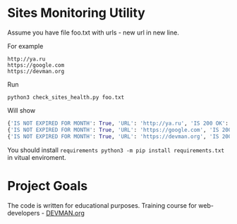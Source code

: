 # Sites Monitoring Utility

Assume you have file foo.txt with urls - new url in new line.

For example
```
http://ya.ru
https://google.com
https://devman.org
```
Run 
```
python3 check_sites_health.py foo.txt 
```
Will show
```python
{'IS NOT EXPIRED FOR MONTH': True, 'URL': 'http://ya.ru', 'IS 200 OK': True}
{'IS NOT EXPIRED FOR MONTH': True, 'URL': 'https://google.com', 'IS 200 OK': True}
{'IS NOT EXPIRED FOR MONTH': True, 'URL': 'https://devman.org', 'IS 200 OK': True}
```

You should install 
```requirements python3 -m pip install requirements.txt```
in vitual enviroment.

# Project Goals

The code is written for educational purposes. Training course for web-developers - [DEVMAN.org](https://devman.org)
